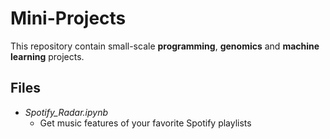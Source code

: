 # Mini-Projects

This repository contain small-scale **programming**, **genomics** and **machine learning** projects.

## Files

- *Spotify_Radar.ipynb*
	- Get music features of your favorite Spotify playlists
